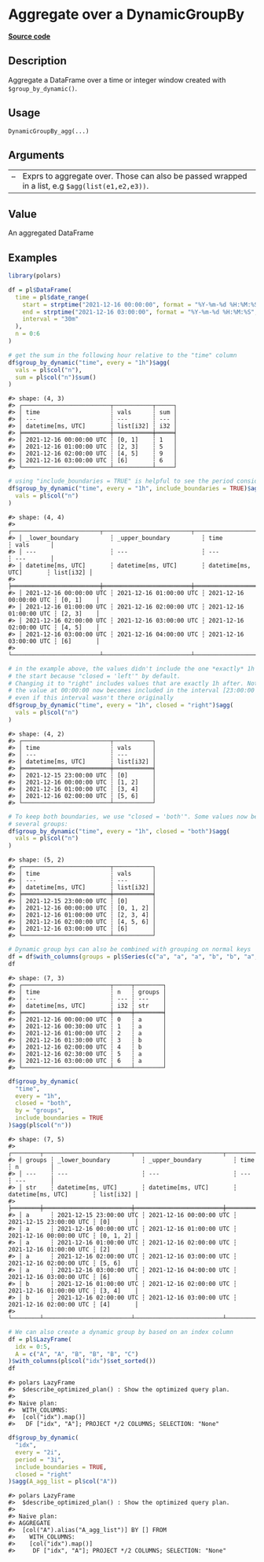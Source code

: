 

# Aggregate over a DynamicGroupBy

[**Source code**](https://github.com/pola-rs/r-polars/tree/main/R/group_by_dynamic.R#L86)

## Description

Aggregate a DataFrame over a time or integer window created with
<code style="white-space: pre;">$group_by_dynamic()</code>.

## Usage

<pre><code class='language-R'>DynamicGroupBy_agg(...)
</code></pre>

## Arguments

<table>
<tr>
<td style="white-space: nowrap; font-family: monospace; vertical-align: top">
<code id="DynamicGroupBy_agg_:_...">…</code>
</td>
<td>
Exprs to aggregate over. Those can also be passed wrapped in a list, e.g
<code style="white-space: pre;">$agg(list(e1,e2,e3))</code>.
</td>
</tr>
</table>

## Value

An aggregated DataFrame

## Examples

``` r
library(polars)

df = pl$DataFrame(
  time = pl$date_range(
    start = strptime("2021-12-16 00:00:00", format = "%Y-%m-%d %H:%M:%S", tz = "UTC"),
    end = strptime("2021-12-16 03:00:00", format = "%Y-%m-%d %H:%M:%S", tz = "UTC"),
    interval = "30m"
  ),
  n = 0:6
)

# get the sum in the following hour relative to the "time" column
df$group_by_dynamic("time", every = "1h")$agg(
  vals = pl$col("n"),
  sum = pl$col("n")$sum()
)
```

    #> shape: (4, 3)
    #> ┌─────────────────────────┬───────────┬─────┐
    #> │ time                    ┆ vals      ┆ sum │
    #> │ ---                     ┆ ---       ┆ --- │
    #> │ datetime[ms, UTC]       ┆ list[i32] ┆ i32 │
    #> ╞═════════════════════════╪═══════════╪═════╡
    #> │ 2021-12-16 00:00:00 UTC ┆ [0, 1]    ┆ 1   │
    #> │ 2021-12-16 01:00:00 UTC ┆ [2, 3]    ┆ 5   │
    #> │ 2021-12-16 02:00:00 UTC ┆ [4, 5]    ┆ 9   │
    #> │ 2021-12-16 03:00:00 UTC ┆ [6]       ┆ 6   │
    #> └─────────────────────────┴───────────┴─────┘

``` r
# using "include_boundaries = TRUE" is helpful to see the period considered
df$group_by_dynamic("time", every = "1h", include_boundaries = TRUE)$agg(
  vals = pl$col("n")
)
```

    #> shape: (4, 4)
    #> ┌─────────────────────────┬─────────────────────────┬─────────────────────────┬───────────┐
    #> │ _lower_boundary         ┆ _upper_boundary         ┆ time                    ┆ vals      │
    #> │ ---                     ┆ ---                     ┆ ---                     ┆ ---       │
    #> │ datetime[ms, UTC]       ┆ datetime[ms, UTC]       ┆ datetime[ms, UTC]       ┆ list[i32] │
    #> ╞═════════════════════════╪═════════════════════════╪═════════════════════════╪═══════════╡
    #> │ 2021-12-16 00:00:00 UTC ┆ 2021-12-16 01:00:00 UTC ┆ 2021-12-16 00:00:00 UTC ┆ [0, 1]    │
    #> │ 2021-12-16 01:00:00 UTC ┆ 2021-12-16 02:00:00 UTC ┆ 2021-12-16 01:00:00 UTC ┆ [2, 3]    │
    #> │ 2021-12-16 02:00:00 UTC ┆ 2021-12-16 03:00:00 UTC ┆ 2021-12-16 02:00:00 UTC ┆ [4, 5]    │
    #> │ 2021-12-16 03:00:00 UTC ┆ 2021-12-16 04:00:00 UTC ┆ 2021-12-16 03:00:00 UTC ┆ [6]       │
    #> └─────────────────────────┴─────────────────────────┴─────────────────────────┴───────────┘

``` r
# in the example above, the values didn't include the one *exactly* 1h after
# the start because "closed = 'left'" by default.
# Changing it to "right" includes values that are exactly 1h after. Note that
# the value at 00:00:00 now becomes included in the interval [23:00:00 - 00:00:00],
# even if this interval wasn't there originally
df$group_by_dynamic("time", every = "1h", closed = "right")$agg(
  vals = pl$col("n")
)
```

    #> shape: (4, 2)
    #> ┌─────────────────────────┬───────────┐
    #> │ time                    ┆ vals      │
    #> │ ---                     ┆ ---       │
    #> │ datetime[ms, UTC]       ┆ list[i32] │
    #> ╞═════════════════════════╪═══════════╡
    #> │ 2021-12-15 23:00:00 UTC ┆ [0]       │
    #> │ 2021-12-16 00:00:00 UTC ┆ [1, 2]    │
    #> │ 2021-12-16 01:00:00 UTC ┆ [3, 4]    │
    #> │ 2021-12-16 02:00:00 UTC ┆ [5, 6]    │
    #> └─────────────────────────┴───────────┘

``` r
# To keep both boundaries, we use "closed = 'both'". Some values now belong to
# several groups:
df$group_by_dynamic("time", every = "1h", closed = "both")$agg(
  vals = pl$col("n")
)
```

    #> shape: (5, 2)
    #> ┌─────────────────────────┬───────────┐
    #> │ time                    ┆ vals      │
    #> │ ---                     ┆ ---       │
    #> │ datetime[ms, UTC]       ┆ list[i32] │
    #> ╞═════════════════════════╪═══════════╡
    #> │ 2021-12-15 23:00:00 UTC ┆ [0]       │
    #> │ 2021-12-16 00:00:00 UTC ┆ [0, 1, 2] │
    #> │ 2021-12-16 01:00:00 UTC ┆ [2, 3, 4] │
    #> │ 2021-12-16 02:00:00 UTC ┆ [4, 5, 6] │
    #> │ 2021-12-16 03:00:00 UTC ┆ [6]       │
    #> └─────────────────────────┴───────────┘

``` r
# Dynamic group bys can also be combined with grouping on normal keys
df = df$with_columns(groups = pl$Series(c("a", "a", "a", "b", "b", "a", "a")))
df
```

    #> shape: (7, 3)
    #> ┌─────────────────────────┬─────┬────────┐
    #> │ time                    ┆ n   ┆ groups │
    #> │ ---                     ┆ --- ┆ ---    │
    #> │ datetime[ms, UTC]       ┆ i32 ┆ str    │
    #> ╞═════════════════════════╪═════╪════════╡
    #> │ 2021-12-16 00:00:00 UTC ┆ 0   ┆ a      │
    #> │ 2021-12-16 00:30:00 UTC ┆ 1   ┆ a      │
    #> │ 2021-12-16 01:00:00 UTC ┆ 2   ┆ a      │
    #> │ 2021-12-16 01:30:00 UTC ┆ 3   ┆ b      │
    #> │ 2021-12-16 02:00:00 UTC ┆ 4   ┆ b      │
    #> │ 2021-12-16 02:30:00 UTC ┆ 5   ┆ a      │
    #> │ 2021-12-16 03:00:00 UTC ┆ 6   ┆ a      │
    #> └─────────────────────────┴─────┴────────┘

``` r
df$group_by_dynamic(
  "time",
  every = "1h",
  closed = "both",
  by = "groups",
  include_boundaries = TRUE
)$agg(pl$col("n"))
```

    #> shape: (7, 5)
    #> ┌────────┬─────────────────────────┬─────────────────────────┬─────────────────────────┬───────────┐
    #> │ groups ┆ _lower_boundary         ┆ _upper_boundary         ┆ time                    ┆ n         │
    #> │ ---    ┆ ---                     ┆ ---                     ┆ ---                     ┆ ---       │
    #> │ str    ┆ datetime[ms, UTC]       ┆ datetime[ms, UTC]       ┆ datetime[ms, UTC]       ┆ list[i32] │
    #> ╞════════╪═════════════════════════╪═════════════════════════╪═════════════════════════╪═══════════╡
    #> │ a      ┆ 2021-12-15 23:00:00 UTC ┆ 2021-12-16 00:00:00 UTC ┆ 2021-12-15 23:00:00 UTC ┆ [0]       │
    #> │ a      ┆ 2021-12-16 00:00:00 UTC ┆ 2021-12-16 01:00:00 UTC ┆ 2021-12-16 00:00:00 UTC ┆ [0, 1, 2] │
    #> │ a      ┆ 2021-12-16 01:00:00 UTC ┆ 2021-12-16 02:00:00 UTC ┆ 2021-12-16 01:00:00 UTC ┆ [2]       │
    #> │ a      ┆ 2021-12-16 02:00:00 UTC ┆ 2021-12-16 03:00:00 UTC ┆ 2021-12-16 02:00:00 UTC ┆ [5, 6]    │
    #> │ a      ┆ 2021-12-16 03:00:00 UTC ┆ 2021-12-16 04:00:00 UTC ┆ 2021-12-16 03:00:00 UTC ┆ [6]       │
    #> │ b      ┆ 2021-12-16 01:00:00 UTC ┆ 2021-12-16 02:00:00 UTC ┆ 2021-12-16 01:00:00 UTC ┆ [3, 4]    │
    #> │ b      ┆ 2021-12-16 02:00:00 UTC ┆ 2021-12-16 03:00:00 UTC ┆ 2021-12-16 02:00:00 UTC ┆ [4]       │
    #> └────────┴─────────────────────────┴─────────────────────────┴─────────────────────────┴───────────┘

``` r
# We can also create a dynamic group by based on an index column
df = pl$LazyFrame(
  idx = 0:5,
  A = c("A", "A", "B", "B", "B", "C")
)$with_columns(pl$col("idx")$set_sorted())
df
```

    #> polars LazyFrame
    #>  $describe_optimized_plan() : Show the optimized query plan.
    #> 
    #> Naive plan:
    #>  WITH_COLUMNS:
    #>  [col("idx").map()]
    #>   DF ["idx", "A"]; PROJECT */2 COLUMNS; SELECTION: "None"

``` r
df$group_by_dynamic(
  "idx",
  every = "2i",
  period = "3i",
  include_boundaries = TRUE,
  closed = "right"
)$agg(A_agg_list = pl$col("A"))
```

    #> polars LazyFrame
    #>  $describe_optimized_plan() : Show the optimized query plan.
    #> 
    #> Naive plan:
    #> AGGREGATE
    #>  [col("A").alias("A_agg_list")] BY [] FROM
    #>    WITH_COLUMNS:
    #>    [col("idx").map()]
    #>     DF ["idx", "A"]; PROJECT */2 COLUMNS; SELECTION: "None"
